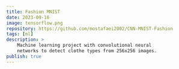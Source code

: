 ```yaml
---
title: Fashion MNIST
date: 2023-09-16
image: tensorflow.png
repository: https://github.com/mostafaei2002/CNN-MNIST-Fashion
tags: [ml]
description: >
    Machine learning project with convolutional neural
    networks to detect clothe types from 256x256 images.
publish: true
---
```

